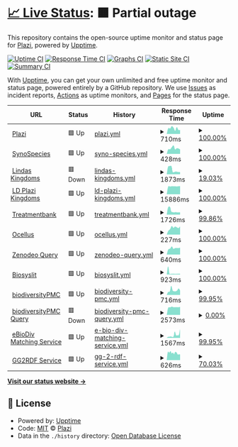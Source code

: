 # [📈 Live Status](https://plazi.github.io/monitoring): <!--live status--> **🟧 Partial outage**

This repository contains the open-source uptime monitor and status page for [Plazi](plazi.org), powered by [Upptime](https://github.com/upptime/upptime).

[![Uptime CI](https://github.com/plazi/monitoring/workflows/Uptime%20CI/badge.svg)](https://github.com/plazi/monitoring/actions?query=workflow%3A%22Uptime+CI%22)
[![Response Time CI](https://github.com/plazi/monitoring/workflows/Response%20Time%20CI/badge.svg)](https://github.com/plazi/monitoring/actions?query=workflow%3A%22Response+Time+CI%22)
[![Graphs CI](https://github.com/plazi/monitoring/workflows/Graphs%20CI/badge.svg)](https://github.com/plazi/monitoring/actions?query=workflow%3A%22Graphs+CI%22)
[![Static Site CI](https://github.com/plazi/monitoring/workflows/Static%20Site%20CI/badge.svg)](https://github.com/plazi/monitoring/actions?query=workflow%3A%22Static+Site+CI%22)
[![Summary CI](https://github.com/plazi/monitoring/workflows/Summary%20CI/badge.svg)](https://github.com/plazi/monitoring/actions?query=workflow%3A%22Summary+CI%22)

With [Upptime](https://upptime.js.org), you can get your own unlimited and free uptime monitor and status page, powered entirely by a GitHub repository. We use [Issues](https://github.com/plazi/monitoring/issues) as incident reports, [Actions](https://github.com/plazi/monitoring/actions) as uptime monitors, and [Pages](https://plazi.github.io/monitoring) for the status page.

<!--start: status pages-->
<!-- This summary is generated by Upptime (https://github.com/upptime/upptime) -->
<!-- Do not edit this manually, your changes will be overwritten -->
<!-- prettier-ignore -->
| URL | Status | History | Response Time | Uptime |
| --- | ------ | ------- | ------------- | ------ |
| <img alt="" src="https://icons.duckduckgo.com/ip3/www.plazi.org.ico" height="13"> [Plazi](https://www.plazi.org) | 🟩 Up | [plazi.yml](https://github.com/plazi/monitoring/commits/HEAD/history/plazi.yml) | <details><summary><img alt="Response time graph" src="./graphs/plazi/response-time-week.png" height="20"> 710ms</summary><br><a href="https://plazi.github.io/monitoring/history/plazi"><img alt="Response time 761" src="https://img.shields.io/endpoint?url=https%3A%2F%2Fraw.githubusercontent.com%2Fplazi%2Fmonitoring%2FHEAD%2Fapi%2Fplazi%2Fresponse-time.json"></a><br><a href="https://plazi.github.io/monitoring/history/plazi"><img alt="24-hour response time 513" src="https://img.shields.io/endpoint?url=https%3A%2F%2Fraw.githubusercontent.com%2Fplazi%2Fmonitoring%2FHEAD%2Fapi%2Fplazi%2Fresponse-time-day.json"></a><br><a href="https://plazi.github.io/monitoring/history/plazi"><img alt="7-day response time 710" src="https://img.shields.io/endpoint?url=https%3A%2F%2Fraw.githubusercontent.com%2Fplazi%2Fmonitoring%2FHEAD%2Fapi%2Fplazi%2Fresponse-time-week.json"></a><br><a href="https://plazi.github.io/monitoring/history/plazi"><img alt="30-day response time 734" src="https://img.shields.io/endpoint?url=https%3A%2F%2Fraw.githubusercontent.com%2Fplazi%2Fmonitoring%2FHEAD%2Fapi%2Fplazi%2Fresponse-time-month.json"></a><br><a href="https://plazi.github.io/monitoring/history/plazi"><img alt="1-year response time 761" src="https://img.shields.io/endpoint?url=https%3A%2F%2Fraw.githubusercontent.com%2Fplazi%2Fmonitoring%2FHEAD%2Fapi%2Fplazi%2Fresponse-time-year.json"></a></details> | <details><summary><a href="https://plazi.github.io/monitoring/history/plazi">100.00%</a></summary><a href="https://plazi.github.io/monitoring/history/plazi"><img alt="All-time uptime 100.00%" src="https://img.shields.io/endpoint?url=https%3A%2F%2Fraw.githubusercontent.com%2Fplazi%2Fmonitoring%2FHEAD%2Fapi%2Fplazi%2Fuptime.json"></a><br><a href="https://plazi.github.io/monitoring/history/plazi"><img alt="24-hour uptime 100.00%" src="https://img.shields.io/endpoint?url=https%3A%2F%2Fraw.githubusercontent.com%2Fplazi%2Fmonitoring%2FHEAD%2Fapi%2Fplazi%2Fuptime-day.json"></a><br><a href="https://plazi.github.io/monitoring/history/plazi"><img alt="7-day uptime 100.00%" src="https://img.shields.io/endpoint?url=https%3A%2F%2Fraw.githubusercontent.com%2Fplazi%2Fmonitoring%2FHEAD%2Fapi%2Fplazi%2Fuptime-week.json"></a><br><a href="https://plazi.github.io/monitoring/history/plazi"><img alt="30-day uptime 100.00%" src="https://img.shields.io/endpoint?url=https%3A%2F%2Fraw.githubusercontent.com%2Fplazi%2Fmonitoring%2FHEAD%2Fapi%2Fplazi%2Fuptime-month.json"></a><br><a href="https://plazi.github.io/monitoring/history/plazi"><img alt="1-year uptime 100.00%" src="https://img.shields.io/endpoint?url=https%3A%2F%2Fraw.githubusercontent.com%2Fplazi%2Fmonitoring%2FHEAD%2Fapi%2Fplazi%2Fuptime-year.json"></a></details>
| <img alt="" src="https://icons.duckduckgo.com/ip3/synospecies.plazi.org.ico" height="13"> [SynoSpecies](https://synospecies.plazi.org) | 🟩 Up | [syno-species.yml](https://github.com/plazi/monitoring/commits/HEAD/history/syno-species.yml) | <details><summary><img alt="Response time graph" src="./graphs/syno-species/response-time-week.png" height="20"> 428ms</summary><br><a href="https://plazi.github.io/monitoring/history/syno-species"><img alt="Response time 380" src="https://img.shields.io/endpoint?url=https%3A%2F%2Fraw.githubusercontent.com%2Fplazi%2Fmonitoring%2FHEAD%2Fapi%2Fsyno-species%2Fresponse-time.json"></a><br><a href="https://plazi.github.io/monitoring/history/syno-species"><img alt="24-hour response time 345" src="https://img.shields.io/endpoint?url=https%3A%2F%2Fraw.githubusercontent.com%2Fplazi%2Fmonitoring%2FHEAD%2Fapi%2Fsyno-species%2Fresponse-time-day.json"></a><br><a href="https://plazi.github.io/monitoring/history/syno-species"><img alt="7-day response time 428" src="https://img.shields.io/endpoint?url=https%3A%2F%2Fraw.githubusercontent.com%2Fplazi%2Fmonitoring%2FHEAD%2Fapi%2Fsyno-species%2Fresponse-time-week.json"></a><br><a href="https://plazi.github.io/monitoring/history/syno-species"><img alt="30-day response time 375" src="https://img.shields.io/endpoint?url=https%3A%2F%2Fraw.githubusercontent.com%2Fplazi%2Fmonitoring%2FHEAD%2Fapi%2Fsyno-species%2Fresponse-time-month.json"></a><br><a href="https://plazi.github.io/monitoring/history/syno-species"><img alt="1-year response time 380" src="https://img.shields.io/endpoint?url=https%3A%2F%2Fraw.githubusercontent.com%2Fplazi%2Fmonitoring%2FHEAD%2Fapi%2Fsyno-species%2Fresponse-time-year.json"></a></details> | <details><summary><a href="https://plazi.github.io/monitoring/history/syno-species">100.00%</a></summary><a href="https://plazi.github.io/monitoring/history/syno-species"><img alt="All-time uptime 100.00%" src="https://img.shields.io/endpoint?url=https%3A%2F%2Fraw.githubusercontent.com%2Fplazi%2Fmonitoring%2FHEAD%2Fapi%2Fsyno-species%2Fuptime.json"></a><br><a href="https://plazi.github.io/monitoring/history/syno-species"><img alt="24-hour uptime 100.00%" src="https://img.shields.io/endpoint?url=https%3A%2F%2Fraw.githubusercontent.com%2Fplazi%2Fmonitoring%2FHEAD%2Fapi%2Fsyno-species%2Fuptime-day.json"></a><br><a href="https://plazi.github.io/monitoring/history/syno-species"><img alt="7-day uptime 100.00%" src="https://img.shields.io/endpoint?url=https%3A%2F%2Fraw.githubusercontent.com%2Fplazi%2Fmonitoring%2FHEAD%2Fapi%2Fsyno-species%2Fuptime-week.json"></a><br><a href="https://plazi.github.io/monitoring/history/syno-species"><img alt="30-day uptime 100.00%" src="https://img.shields.io/endpoint?url=https%3A%2F%2Fraw.githubusercontent.com%2Fplazi%2Fmonitoring%2FHEAD%2Fapi%2Fsyno-species%2Fuptime-month.json"></a><br><a href="https://plazi.github.io/monitoring/history/syno-species"><img alt="1-year uptime 100.00%" src="https://img.shields.io/endpoint?url=https%3A%2F%2Fraw.githubusercontent.com%2Fplazi%2Fmonitoring%2FHEAD%2Fapi%2Fsyno-species%2Fuptime-year.json"></a></details>
| <img alt="" src="https://icons.duckduckgo.com/ip3/lindas.admin.ch.ico" height="13"> [Lindas Kingdoms](https://lindas.admin.ch/query?query=PREFIX%20rdf%3A%20%3Chttp%3A%2F%2Fwww.w3.org%2F1999%2F02%2F22-rdf-syntax-ns%23%3E%0ASELECT%20DISTINCT%20%3Fk%20(SAMPLE(%3Fs1)%20as%20%3Fs)%0AWHERE%20%7B%0A%20%20%3Fs1%20a%20%3Chttp%3A%2F%2Ffilteredpush.org%2Fontologies%2Foa%2FdwcFP%23TaxonName%3E%3B%0A%20%20%3Chttp%3A%2F%2Frs.tdwg.org%2Fdwc%2Fterms%2Fkingdom%3E%20%3Fk.%0A%7D%0AGROUP%20BY%20%3Fk) | 🟥 Down | [lindas-kingdoms.yml](https://github.com/plazi/monitoring/commits/HEAD/history/lindas-kingdoms.yml) | <details><summary><img alt="Response time graph" src="./graphs/lindas-kingdoms/response-time-week.png" height="20"> 1873ms</summary><br><a href="https://plazi.github.io/monitoring/history/lindas-kingdoms"><img alt="Response time 5742" src="https://img.shields.io/endpoint?url=https%3A%2F%2Fraw.githubusercontent.com%2Fplazi%2Fmonitoring%2FHEAD%2Fapi%2Flindas-kingdoms%2Fresponse-time.json"></a><br><a href="https://plazi.github.io/monitoring/history/lindas-kingdoms"><img alt="24-hour response time 927" src="https://img.shields.io/endpoint?url=https%3A%2F%2Fraw.githubusercontent.com%2Fplazi%2Fmonitoring%2FHEAD%2Fapi%2Flindas-kingdoms%2Fresponse-time-day.json"></a><br><a href="https://plazi.github.io/monitoring/history/lindas-kingdoms"><img alt="7-day response time 1873" src="https://img.shields.io/endpoint?url=https%3A%2F%2Fraw.githubusercontent.com%2Fplazi%2Fmonitoring%2FHEAD%2Fapi%2Flindas-kingdoms%2Fresponse-time-week.json"></a><br><a href="https://plazi.github.io/monitoring/history/lindas-kingdoms"><img alt="30-day response time 8911" src="https://img.shields.io/endpoint?url=https%3A%2F%2Fraw.githubusercontent.com%2Fplazi%2Fmonitoring%2FHEAD%2Fapi%2Flindas-kingdoms%2Fresponse-time-month.json"></a><br><a href="https://plazi.github.io/monitoring/history/lindas-kingdoms"><img alt="1-year response time 5742" src="https://img.shields.io/endpoint?url=https%3A%2F%2Fraw.githubusercontent.com%2Fplazi%2Fmonitoring%2FHEAD%2Fapi%2Flindas-kingdoms%2Fresponse-time-year.json"></a></details> | <details><summary><a href="https://plazi.github.io/monitoring/history/lindas-kingdoms">19.03%</a></summary><a href="https://plazi.github.io/monitoring/history/lindas-kingdoms"><img alt="All-time uptime 98.04%" src="https://img.shields.io/endpoint?url=https%3A%2F%2Fraw.githubusercontent.com%2Fplazi%2Fmonitoring%2FHEAD%2Fapi%2Flindas-kingdoms%2Fuptime.json"></a><br><a href="https://plazi.github.io/monitoring/history/lindas-kingdoms"><img alt="24-hour uptime 0.00%" src="https://img.shields.io/endpoint?url=https%3A%2F%2Fraw.githubusercontent.com%2Fplazi%2Fmonitoring%2FHEAD%2Fapi%2Flindas-kingdoms%2Fuptime-day.json"></a><br><a href="https://plazi.github.io/monitoring/history/lindas-kingdoms"><img alt="7-day uptime 19.03%" src="https://img.shields.io/endpoint?url=https%3A%2F%2Fraw.githubusercontent.com%2Fplazi%2Fmonitoring%2FHEAD%2Fapi%2Flindas-kingdoms%2Fuptime-week.json"></a><br><a href="https://plazi.github.io/monitoring/history/lindas-kingdoms"><img alt="30-day uptime 78.74%" src="https://img.shields.io/endpoint?url=https%3A%2F%2Fraw.githubusercontent.com%2Fplazi%2Fmonitoring%2FHEAD%2Fapi%2Flindas-kingdoms%2Fuptime-month.json"></a><br><a href="https://plazi.github.io/monitoring/history/lindas-kingdoms"><img alt="1-year uptime 98.04%" src="https://img.shields.io/endpoint?url=https%3A%2F%2Fraw.githubusercontent.com%2Fplazi%2Fmonitoring%2FHEAD%2Fapi%2Flindas-kingdoms%2Fuptime-year.json"></a></details>
| <img alt="" src="https://icons.duckduckgo.com/ip3/treatment.ld.plazi.org.ico" height="13"> [LD Plazi Kingdoms](https://treatment.ld.plazi.org/sparql?query=PREFIX%20rdf%3A%20%3Chttp%3A%2F%2Fwww.w3.org%2F1999%2F02%2F22-rdf-syntax-ns%23%3E%0ASELECT%20DISTINCT%20%3Fk%20(SAMPLE(%3Fs1)%20as%20%3Fs)%0AWHERE%20%7B%0A%20%20%3Fs1%20a%20%3Chttp%3A%2F%2Ffilteredpush.org%2Fontologies%2Foa%2FdwcFP%23TaxonName%3E%3B%0A%20%20%3Chttp%3A%2F%2Frs.tdwg.org%2Fdwc%2Fterms%2Fkingdom%3E%20%3Fk.%0A%7D%0AGROUP%20BY%20%3Fk) | 🟩 Up | [ld-plazi-kingdoms.yml](https://github.com/plazi/monitoring/commits/HEAD/history/ld-plazi-kingdoms.yml) | <details><summary><img alt="Response time graph" src="./graphs/ld-plazi-kingdoms/response-time-week.png" height="20"> 15886ms</summary><br><a href="https://plazi.github.io/monitoring/history/ld-plazi-kingdoms"><img alt="Response time 9308" src="https://img.shields.io/endpoint?url=https%3A%2F%2Fraw.githubusercontent.com%2Fplazi%2Fmonitoring%2FHEAD%2Fapi%2Fld-plazi-kingdoms%2Fresponse-time.json"></a><br><a href="https://plazi.github.io/monitoring/history/ld-plazi-kingdoms"><img alt="24-hour response time 16224" src="https://img.shields.io/endpoint?url=https%3A%2F%2Fraw.githubusercontent.com%2Fplazi%2Fmonitoring%2FHEAD%2Fapi%2Fld-plazi-kingdoms%2Fresponse-time-day.json"></a><br><a href="https://plazi.github.io/monitoring/history/ld-plazi-kingdoms"><img alt="7-day response time 15886" src="https://img.shields.io/endpoint?url=https%3A%2F%2Fraw.githubusercontent.com%2Fplazi%2Fmonitoring%2FHEAD%2Fapi%2Fld-plazi-kingdoms%2Fresponse-time-week.json"></a><br><a href="https://plazi.github.io/monitoring/history/ld-plazi-kingdoms"><img alt="30-day response time 15878" src="https://img.shields.io/endpoint?url=https%3A%2F%2Fraw.githubusercontent.com%2Fplazi%2Fmonitoring%2FHEAD%2Fapi%2Fld-plazi-kingdoms%2Fresponse-time-month.json"></a><br><a href="https://plazi.github.io/monitoring/history/ld-plazi-kingdoms"><img alt="1-year response time 9308" src="https://img.shields.io/endpoint?url=https%3A%2F%2Fraw.githubusercontent.com%2Fplazi%2Fmonitoring%2FHEAD%2Fapi%2Fld-plazi-kingdoms%2Fresponse-time-year.json"></a></details> | <details><summary><a href="https://plazi.github.io/monitoring/history/ld-plazi-kingdoms">100.00%</a></summary><a href="https://plazi.github.io/monitoring/history/ld-plazi-kingdoms"><img alt="All-time uptime 99.70%" src="https://img.shields.io/endpoint?url=https%3A%2F%2Fraw.githubusercontent.com%2Fplazi%2Fmonitoring%2FHEAD%2Fapi%2Fld-plazi-kingdoms%2Fuptime.json"></a><br><a href="https://plazi.github.io/monitoring/history/ld-plazi-kingdoms"><img alt="24-hour uptime 100.00%" src="https://img.shields.io/endpoint?url=https%3A%2F%2Fraw.githubusercontent.com%2Fplazi%2Fmonitoring%2FHEAD%2Fapi%2Fld-plazi-kingdoms%2Fuptime-day.json"></a><br><a href="https://plazi.github.io/monitoring/history/ld-plazi-kingdoms"><img alt="7-day uptime 100.00%" src="https://img.shields.io/endpoint?url=https%3A%2F%2Fraw.githubusercontent.com%2Fplazi%2Fmonitoring%2FHEAD%2Fapi%2Fld-plazi-kingdoms%2Fuptime-week.json"></a><br><a href="https://plazi.github.io/monitoring/history/ld-plazi-kingdoms"><img alt="30-day uptime 99.85%" src="https://img.shields.io/endpoint?url=https%3A%2F%2Fraw.githubusercontent.com%2Fplazi%2Fmonitoring%2FHEAD%2Fapi%2Fld-plazi-kingdoms%2Fuptime-month.json"></a><br><a href="https://plazi.github.io/monitoring/history/ld-plazi-kingdoms"><img alt="1-year uptime 99.70%" src="https://img.shields.io/endpoint?url=https%3A%2F%2Fraw.githubusercontent.com%2Fplazi%2Fmonitoring%2FHEAD%2Fapi%2Fld-plazi-kingdoms%2Fuptime-year.json"></a></details>
| <img alt="" src="https://icons.duckduckgo.com/ip3/tb.plazi.org.ico" height="13"> [Treatmentbank](https://tb.plazi.org/GgServer/search?fullText.ftQuery=lepus&fullText.matchMode=prefix&taxonomicName.taxonomicName=&taxonomicName.isNomenclature=true&taxonomicName.exactMatch=true&taxonomicName.order=&taxonomicName.family=&taxonomicName.genus=&taxonomicName.species=&BibMetaData.docAuthor=&BibMetaData.docDate=&BibMetaData.docTitle=&BibMetaData.docOrigin=&BibMetaData.part=&BibMetaData.pageNumber=&BibMetaData.extId=&materialsCitation.location=&materialsCitation.country=&materialsCitation.stateProvince=&materialsCitation.typeStatus=All+Types&materialsCitation.collectionCode=&materialsCitation.specimenCode=&materialsCitation.LSID=&materialsCitation.longitude=&materialsCitation.latitude=&materialsCitation.degreeCircle=1&materialsCitation.elevation=&materialsCitation.elevationCircle=100&indexName=0&subIndexName=0&minSubResultSize=0) | 🟩 Up | [treatmentbank.yml](https://github.com/plazi/monitoring/commits/HEAD/history/treatmentbank.yml) | <details><summary><img alt="Response time graph" src="./graphs/treatmentbank/response-time-week.png" height="20"> 1726ms</summary><br><a href="https://plazi.github.io/monitoring/history/treatmentbank"><img alt="Response time 3613" src="https://img.shields.io/endpoint?url=https%3A%2F%2Fraw.githubusercontent.com%2Fplazi%2Fmonitoring%2FHEAD%2Fapi%2Ftreatmentbank%2Fresponse-time.json"></a><br><a href="https://plazi.github.io/monitoring/history/treatmentbank"><img alt="24-hour response time 1166" src="https://img.shields.io/endpoint?url=https%3A%2F%2Fraw.githubusercontent.com%2Fplazi%2Fmonitoring%2FHEAD%2Fapi%2Ftreatmentbank%2Fresponse-time-day.json"></a><br><a href="https://plazi.github.io/monitoring/history/treatmentbank"><img alt="7-day response time 1726" src="https://img.shields.io/endpoint?url=https%3A%2F%2Fraw.githubusercontent.com%2Fplazi%2Fmonitoring%2FHEAD%2Fapi%2Ftreatmentbank%2Fresponse-time-week.json"></a><br><a href="https://plazi.github.io/monitoring/history/treatmentbank"><img alt="30-day response time 1601" src="https://img.shields.io/endpoint?url=https%3A%2F%2Fraw.githubusercontent.com%2Fplazi%2Fmonitoring%2FHEAD%2Fapi%2Ftreatmentbank%2Fresponse-time-month.json"></a><br><a href="https://plazi.github.io/monitoring/history/treatmentbank"><img alt="1-year response time 3613" src="https://img.shields.io/endpoint?url=https%3A%2F%2Fraw.githubusercontent.com%2Fplazi%2Fmonitoring%2FHEAD%2Fapi%2Ftreatmentbank%2Fresponse-time-year.json"></a></details> | <details><summary><a href="https://plazi.github.io/monitoring/history/treatmentbank">99.86%</a></summary><a href="https://plazi.github.io/monitoring/history/treatmentbank"><img alt="All-time uptime 99.75%" src="https://img.shields.io/endpoint?url=https%3A%2F%2Fraw.githubusercontent.com%2Fplazi%2Fmonitoring%2FHEAD%2Fapi%2Ftreatmentbank%2Fuptime.json"></a><br><a href="https://plazi.github.io/monitoring/history/treatmentbank"><img alt="24-hour uptime 99.57%" src="https://img.shields.io/endpoint?url=https%3A%2F%2Fraw.githubusercontent.com%2Fplazi%2Fmonitoring%2FHEAD%2Fapi%2Ftreatmentbank%2Fuptime-day.json"></a><br><a href="https://plazi.github.io/monitoring/history/treatmentbank"><img alt="7-day uptime 99.86%" src="https://img.shields.io/endpoint?url=https%3A%2F%2Fraw.githubusercontent.com%2Fplazi%2Fmonitoring%2FHEAD%2Fapi%2Ftreatmentbank%2Fuptime-week.json"></a><br><a href="https://plazi.github.io/monitoring/history/treatmentbank"><img alt="30-day uptime 99.89%" src="https://img.shields.io/endpoint?url=https%3A%2F%2Fraw.githubusercontent.com%2Fplazi%2Fmonitoring%2FHEAD%2Fapi%2Ftreatmentbank%2Fuptime-month.json"></a><br><a href="https://plazi.github.io/monitoring/history/treatmentbank"><img alt="1-year uptime 99.75%" src="https://img.shields.io/endpoint?url=https%3A%2F%2Fraw.githubusercontent.com%2Fplazi%2Fmonitoring%2FHEAD%2Fapi%2Ftreatmentbank%2Fuptime-year.json"></a></details>
| <img alt="" src="https://icons.duckduckgo.com/ip3/ocellus.info.ico" height="13"> [Ocellus](https://ocellus.info/) | 🟩 Up | [ocellus.yml](https://github.com/plazi/monitoring/commits/HEAD/history/ocellus.yml) | <details><summary><img alt="Response time graph" src="./graphs/ocellus/response-time-week.png" height="20"> 227ms</summary><br><a href="https://plazi.github.io/monitoring/history/ocellus"><img alt="Response time 193" src="https://img.shields.io/endpoint?url=https%3A%2F%2Fraw.githubusercontent.com%2Fplazi%2Fmonitoring%2FHEAD%2Fapi%2Focellus%2Fresponse-time.json"></a><br><a href="https://plazi.github.io/monitoring/history/ocellus"><img alt="24-hour response time 271" src="https://img.shields.io/endpoint?url=https%3A%2F%2Fraw.githubusercontent.com%2Fplazi%2Fmonitoring%2FHEAD%2Fapi%2Focellus%2Fresponse-time-day.json"></a><br><a href="https://plazi.github.io/monitoring/history/ocellus"><img alt="7-day response time 227" src="https://img.shields.io/endpoint?url=https%3A%2F%2Fraw.githubusercontent.com%2Fplazi%2Fmonitoring%2FHEAD%2Fapi%2Focellus%2Fresponse-time-week.json"></a><br><a href="https://plazi.github.io/monitoring/history/ocellus"><img alt="30-day response time 215" src="https://img.shields.io/endpoint?url=https%3A%2F%2Fraw.githubusercontent.com%2Fplazi%2Fmonitoring%2FHEAD%2Fapi%2Focellus%2Fresponse-time-month.json"></a><br><a href="https://plazi.github.io/monitoring/history/ocellus"><img alt="1-year response time 193" src="https://img.shields.io/endpoint?url=https%3A%2F%2Fraw.githubusercontent.com%2Fplazi%2Fmonitoring%2FHEAD%2Fapi%2Focellus%2Fresponse-time-year.json"></a></details> | <details><summary><a href="https://plazi.github.io/monitoring/history/ocellus">100.00%</a></summary><a href="https://plazi.github.io/monitoring/history/ocellus"><img alt="All-time uptime 99.99%" src="https://img.shields.io/endpoint?url=https%3A%2F%2Fraw.githubusercontent.com%2Fplazi%2Fmonitoring%2FHEAD%2Fapi%2Focellus%2Fuptime.json"></a><br><a href="https://plazi.github.io/monitoring/history/ocellus"><img alt="24-hour uptime 100.00%" src="https://img.shields.io/endpoint?url=https%3A%2F%2Fraw.githubusercontent.com%2Fplazi%2Fmonitoring%2FHEAD%2Fapi%2Focellus%2Fuptime-day.json"></a><br><a href="https://plazi.github.io/monitoring/history/ocellus"><img alt="7-day uptime 100.00%" src="https://img.shields.io/endpoint?url=https%3A%2F%2Fraw.githubusercontent.com%2Fplazi%2Fmonitoring%2FHEAD%2Fapi%2Focellus%2Fuptime-week.json"></a><br><a href="https://plazi.github.io/monitoring/history/ocellus"><img alt="30-day uptime 100.00%" src="https://img.shields.io/endpoint?url=https%3A%2F%2Fraw.githubusercontent.com%2Fplazi%2Fmonitoring%2FHEAD%2Fapi%2Focellus%2Fuptime-month.json"></a><br><a href="https://plazi.github.io/monitoring/history/ocellus"><img alt="1-year uptime 99.99%" src="https://img.shields.io/endpoint?url=https%3A%2F%2Fraw.githubusercontent.com%2Fplazi%2Fmonitoring%2FHEAD%2Fapi%2Focellus%2Fuptime-year.json"></a></details>
| <img alt="" src="https://icons.duckduckgo.com/ip3/test.zenodeo.org.ico" height="13"> [Zenodeo Query](https://test.zenodeo.org/v3/images?page=1&size=30&q=Formica&cols=treatmentId&cols=treatmentTitle&cols=zenodoDep&cols=treatmentDOI&cols=articleTitle&cols=articleAuthor&cols=httpUri&cols=caption&termFreq=true) | 🟩 Up | [zenodeo-query.yml](https://github.com/plazi/monitoring/commits/HEAD/history/zenodeo-query.yml) | <details><summary><img alt="Response time graph" src="./graphs/zenodeo-query/response-time-week.png" height="20"> 640ms</summary><br><a href="https://plazi.github.io/monitoring/history/zenodeo-query"><img alt="Response time 716" src="https://img.shields.io/endpoint?url=https%3A%2F%2Fraw.githubusercontent.com%2Fplazi%2Fmonitoring%2FHEAD%2Fapi%2Fzenodeo-query%2Fresponse-time.json"></a><br><a href="https://plazi.github.io/monitoring/history/zenodeo-query"><img alt="24-hour response time 690" src="https://img.shields.io/endpoint?url=https%3A%2F%2Fraw.githubusercontent.com%2Fplazi%2Fmonitoring%2FHEAD%2Fapi%2Fzenodeo-query%2Fresponse-time-day.json"></a><br><a href="https://plazi.github.io/monitoring/history/zenodeo-query"><img alt="7-day response time 640" src="https://img.shields.io/endpoint?url=https%3A%2F%2Fraw.githubusercontent.com%2Fplazi%2Fmonitoring%2FHEAD%2Fapi%2Fzenodeo-query%2Fresponse-time-week.json"></a><br><a href="https://plazi.github.io/monitoring/history/zenodeo-query"><img alt="30-day response time 620" src="https://img.shields.io/endpoint?url=https%3A%2F%2Fraw.githubusercontent.com%2Fplazi%2Fmonitoring%2FHEAD%2Fapi%2Fzenodeo-query%2Fresponse-time-month.json"></a><br><a href="https://plazi.github.io/monitoring/history/zenodeo-query"><img alt="1-year response time 716" src="https://img.shields.io/endpoint?url=https%3A%2F%2Fraw.githubusercontent.com%2Fplazi%2Fmonitoring%2FHEAD%2Fapi%2Fzenodeo-query%2Fresponse-time-year.json"></a></details> | <details><summary><a href="https://plazi.github.io/monitoring/history/zenodeo-query">100.00%</a></summary><a href="https://plazi.github.io/monitoring/history/zenodeo-query"><img alt="All-time uptime 97.39%" src="https://img.shields.io/endpoint?url=https%3A%2F%2Fraw.githubusercontent.com%2Fplazi%2Fmonitoring%2FHEAD%2Fapi%2Fzenodeo-query%2Fuptime.json"></a><br><a href="https://plazi.github.io/monitoring/history/zenodeo-query"><img alt="24-hour uptime 100.00%" src="https://img.shields.io/endpoint?url=https%3A%2F%2Fraw.githubusercontent.com%2Fplazi%2Fmonitoring%2FHEAD%2Fapi%2Fzenodeo-query%2Fuptime-day.json"></a><br><a href="https://plazi.github.io/monitoring/history/zenodeo-query"><img alt="7-day uptime 100.00%" src="https://img.shields.io/endpoint?url=https%3A%2F%2Fraw.githubusercontent.com%2Fplazi%2Fmonitoring%2FHEAD%2Fapi%2Fzenodeo-query%2Fuptime-week.json"></a><br><a href="https://plazi.github.io/monitoring/history/zenodeo-query"><img alt="30-day uptime 100.00%" src="https://img.shields.io/endpoint?url=https%3A%2F%2Fraw.githubusercontent.com%2Fplazi%2Fmonitoring%2FHEAD%2Fapi%2Fzenodeo-query%2Fuptime-month.json"></a><br><a href="https://plazi.github.io/monitoring/history/zenodeo-query"><img alt="1-year uptime 97.39%" src="https://img.shields.io/endpoint?url=https%3A%2F%2Fraw.githubusercontent.com%2Fplazi%2Fmonitoring%2FHEAD%2Fapi%2Fzenodeo-query%2Fuptime-year.json"></a></details>
| <img alt="" src="https://icons.duckduckgo.com/ip3/zenodo.org.ico" height="13"> [Biosyslit](https://zenodo.org/communities/biosyslit/) | 🟩 Up | [biosyslit.yml](https://github.com/plazi/monitoring/commits/HEAD/history/biosyslit.yml) | <details><summary><img alt="Response time graph" src="./graphs/biosyslit/response-time-week.png" height="20"> 923ms</summary><br><a href="https://plazi.github.io/monitoring/history/biosyslit"><img alt="Response time 1536" src="https://img.shields.io/endpoint?url=https%3A%2F%2Fraw.githubusercontent.com%2Fplazi%2Fmonitoring%2FHEAD%2Fapi%2Fbiosyslit%2Fresponse-time.json"></a><br><a href="https://plazi.github.io/monitoring/history/biosyslit"><img alt="24-hour response time 997" src="https://img.shields.io/endpoint?url=https%3A%2F%2Fraw.githubusercontent.com%2Fplazi%2Fmonitoring%2FHEAD%2Fapi%2Fbiosyslit%2Fresponse-time-day.json"></a><br><a href="https://plazi.github.io/monitoring/history/biosyslit"><img alt="7-day response time 923" src="https://img.shields.io/endpoint?url=https%3A%2F%2Fraw.githubusercontent.com%2Fplazi%2Fmonitoring%2FHEAD%2Fapi%2Fbiosyslit%2Fresponse-time-week.json"></a><br><a href="https://plazi.github.io/monitoring/history/biosyslit"><img alt="30-day response time 2120" src="https://img.shields.io/endpoint?url=https%3A%2F%2Fraw.githubusercontent.com%2Fplazi%2Fmonitoring%2FHEAD%2Fapi%2Fbiosyslit%2Fresponse-time-month.json"></a><br><a href="https://plazi.github.io/monitoring/history/biosyslit"><img alt="1-year response time 1536" src="https://img.shields.io/endpoint?url=https%3A%2F%2Fraw.githubusercontent.com%2Fplazi%2Fmonitoring%2FHEAD%2Fapi%2Fbiosyslit%2Fresponse-time-year.json"></a></details> | <details><summary><a href="https://plazi.github.io/monitoring/history/biosyslit">100.00%</a></summary><a href="https://plazi.github.io/monitoring/history/biosyslit"><img alt="All-time uptime 99.70%" src="https://img.shields.io/endpoint?url=https%3A%2F%2Fraw.githubusercontent.com%2Fplazi%2Fmonitoring%2FHEAD%2Fapi%2Fbiosyslit%2Fuptime.json"></a><br><a href="https://plazi.github.io/monitoring/history/biosyslit"><img alt="24-hour uptime 100.00%" src="https://img.shields.io/endpoint?url=https%3A%2F%2Fraw.githubusercontent.com%2Fplazi%2Fmonitoring%2FHEAD%2Fapi%2Fbiosyslit%2Fuptime-day.json"></a><br><a href="https://plazi.github.io/monitoring/history/biosyslit"><img alt="7-day uptime 100.00%" src="https://img.shields.io/endpoint?url=https%3A%2F%2Fraw.githubusercontent.com%2Fplazi%2Fmonitoring%2FHEAD%2Fapi%2Fbiosyslit%2Fuptime-week.json"></a><br><a href="https://plazi.github.io/monitoring/history/biosyslit"><img alt="30-day uptime 98.56%" src="https://img.shields.io/endpoint?url=https%3A%2F%2Fraw.githubusercontent.com%2Fplazi%2Fmonitoring%2FHEAD%2Fapi%2Fbiosyslit%2Fuptime-month.json"></a><br><a href="https://plazi.github.io/monitoring/history/biosyslit"><img alt="1-year uptime 99.70%" src="https://img.shields.io/endpoint?url=https%3A%2F%2Fraw.githubusercontent.com%2Fplazi%2Fmonitoring%2FHEAD%2Fapi%2Fbiosyslit%2Fuptime-year.json"></a></details>
| <img alt="" src="https://icons.duckduckgo.com/ip3/sibils.text-analytics.ch.ico" height="13"> [biodiversityPMC](https://sibils.text-analytics.ch/search/) | 🟩 Up | [biodiversity-pmc.yml](https://github.com/plazi/monitoring/commits/HEAD/history/biodiversity-pmc.yml) | <details><summary><img alt="Response time graph" src="./graphs/biodiversity-pmc/response-time-week.png" height="20"> 716ms</summary><br><a href="https://plazi.github.io/monitoring/history/biodiversity-pmc"><img alt="Response time 843" src="https://img.shields.io/endpoint?url=https%3A%2F%2Fraw.githubusercontent.com%2Fplazi%2Fmonitoring%2FHEAD%2Fapi%2Fbiodiversity-pmc%2Fresponse-time.json"></a><br><a href="https://plazi.github.io/monitoring/history/biodiversity-pmc"><img alt="24-hour response time 676" src="https://img.shields.io/endpoint?url=https%3A%2F%2Fraw.githubusercontent.com%2Fplazi%2Fmonitoring%2FHEAD%2Fapi%2Fbiodiversity-pmc%2Fresponse-time-day.json"></a><br><a href="https://plazi.github.io/monitoring/history/biodiversity-pmc"><img alt="7-day response time 716" src="https://img.shields.io/endpoint?url=https%3A%2F%2Fraw.githubusercontent.com%2Fplazi%2Fmonitoring%2FHEAD%2Fapi%2Fbiodiversity-pmc%2Fresponse-time-week.json"></a><br><a href="https://plazi.github.io/monitoring/history/biodiversity-pmc"><img alt="30-day response time 739" src="https://img.shields.io/endpoint?url=https%3A%2F%2Fraw.githubusercontent.com%2Fplazi%2Fmonitoring%2FHEAD%2Fapi%2Fbiodiversity-pmc%2Fresponse-time-month.json"></a><br><a href="https://plazi.github.io/monitoring/history/biodiversity-pmc"><img alt="1-year response time 843" src="https://img.shields.io/endpoint?url=https%3A%2F%2Fraw.githubusercontent.com%2Fplazi%2Fmonitoring%2FHEAD%2Fapi%2Fbiodiversity-pmc%2Fresponse-time-year.json"></a></details> | <details><summary><a href="https://plazi.github.io/monitoring/history/biodiversity-pmc">99.95%</a></summary><a href="https://plazi.github.io/monitoring/history/biodiversity-pmc"><img alt="All-time uptime 99.81%" src="https://img.shields.io/endpoint?url=https%3A%2F%2Fraw.githubusercontent.com%2Fplazi%2Fmonitoring%2FHEAD%2Fapi%2Fbiodiversity-pmc%2Fuptime.json"></a><br><a href="https://plazi.github.io/monitoring/history/biodiversity-pmc"><img alt="24-hour uptime 100.00%" src="https://img.shields.io/endpoint?url=https%3A%2F%2Fraw.githubusercontent.com%2Fplazi%2Fmonitoring%2FHEAD%2Fapi%2Fbiodiversity-pmc%2Fuptime-day.json"></a><br><a href="https://plazi.github.io/monitoring/history/biodiversity-pmc"><img alt="7-day uptime 99.95%" src="https://img.shields.io/endpoint?url=https%3A%2F%2Fraw.githubusercontent.com%2Fplazi%2Fmonitoring%2FHEAD%2Fapi%2Fbiodiversity-pmc%2Fuptime-week.json"></a><br><a href="https://plazi.github.io/monitoring/history/biodiversity-pmc"><img alt="30-day uptime 99.92%" src="https://img.shields.io/endpoint?url=https%3A%2F%2Fraw.githubusercontent.com%2Fplazi%2Fmonitoring%2FHEAD%2Fapi%2Fbiodiversity-pmc%2Fuptime-month.json"></a><br><a href="https://plazi.github.io/monitoring/history/biodiversity-pmc"><img alt="1-year uptime 99.81%" src="https://img.shields.io/endpoint?url=https%3A%2F%2Fraw.githubusercontent.com%2Fplazi%2Fmonitoring%2FHEAD%2Fapi%2Fbiodiversity-pmc%2Fuptime-year.json"></a></details>
| <img alt="" src="https://icons.duckduckgo.com/ip3/denver.hesge.ch.ico" height="13"> [biodiversityPMC Query](https://denver.hesge.ch/transform/api/transform?text_query=What%20species%20can%20be%20vector%20of%20eggs%20of%20Dermatobia%20hominis%20?&transf=true&norm=true&unselect=&terms_status=) | 🟥 Down | [biodiversity-pmc-query.yml](https://github.com/plazi/monitoring/commits/HEAD/history/biodiversity-pmc-query.yml) | <details><summary><img alt="Response time graph" src="./graphs/biodiversity-pmc-query/response-time-week.png" height="20"> 2573ms</summary><br><a href="https://plazi.github.io/monitoring/history/biodiversity-pmc-query"><img alt="Response time 3095" src="https://img.shields.io/endpoint?url=https%3A%2F%2Fraw.githubusercontent.com%2Fplazi%2Fmonitoring%2FHEAD%2Fapi%2Fbiodiversity-pmc-query%2Fresponse-time.json"></a><br><a href="https://plazi.github.io/monitoring/history/biodiversity-pmc-query"><img alt="24-hour response time 2654" src="https://img.shields.io/endpoint?url=https%3A%2F%2Fraw.githubusercontent.com%2Fplazi%2Fmonitoring%2FHEAD%2Fapi%2Fbiodiversity-pmc-query%2Fresponse-time-day.json"></a><br><a href="https://plazi.github.io/monitoring/history/biodiversity-pmc-query"><img alt="7-day response time 2573" src="https://img.shields.io/endpoint?url=https%3A%2F%2Fraw.githubusercontent.com%2Fplazi%2Fmonitoring%2FHEAD%2Fapi%2Fbiodiversity-pmc-query%2Fresponse-time-week.json"></a><br><a href="https://plazi.github.io/monitoring/history/biodiversity-pmc-query"><img alt="30-day response time 2617" src="https://img.shields.io/endpoint?url=https%3A%2F%2Fraw.githubusercontent.com%2Fplazi%2Fmonitoring%2FHEAD%2Fapi%2Fbiodiversity-pmc-query%2Fresponse-time-month.json"></a><br><a href="https://plazi.github.io/monitoring/history/biodiversity-pmc-query"><img alt="1-year response time 3095" src="https://img.shields.io/endpoint?url=https%3A%2F%2Fraw.githubusercontent.com%2Fplazi%2Fmonitoring%2FHEAD%2Fapi%2Fbiodiversity-pmc-query%2Fresponse-time-year.json"></a></details> | <details><summary><a href="https://plazi.github.io/monitoring/history/biodiversity-pmc-query">0.00%</a></summary><a href="https://plazi.github.io/monitoring/history/biodiversity-pmc-query"><img alt="All-time uptime 22.79%" src="https://img.shields.io/endpoint?url=https%3A%2F%2Fraw.githubusercontent.com%2Fplazi%2Fmonitoring%2FHEAD%2Fapi%2Fbiodiversity-pmc-query%2Fuptime.json"></a><br><a href="https://plazi.github.io/monitoring/history/biodiversity-pmc-query"><img alt="24-hour uptime 0.00%" src="https://img.shields.io/endpoint?url=https%3A%2F%2Fraw.githubusercontent.com%2Fplazi%2Fmonitoring%2FHEAD%2Fapi%2Fbiodiversity-pmc-query%2Fuptime-day.json"></a><br><a href="https://plazi.github.io/monitoring/history/biodiversity-pmc-query"><img alt="7-day uptime 0.00%" src="https://img.shields.io/endpoint?url=https%3A%2F%2Fraw.githubusercontent.com%2Fplazi%2Fmonitoring%2FHEAD%2Fapi%2Fbiodiversity-pmc-query%2Fuptime-week.json"></a><br><a href="https://plazi.github.io/monitoring/history/biodiversity-pmc-query"><img alt="30-day uptime 1.38%" src="https://img.shields.io/endpoint?url=https%3A%2F%2Fraw.githubusercontent.com%2Fplazi%2Fmonitoring%2FHEAD%2Fapi%2Fbiodiversity-pmc-query%2Fuptime-month.json"></a><br><a href="https://plazi.github.io/monitoring/history/biodiversity-pmc-query"><img alt="1-year uptime 22.79%" src="https://img.shields.io/endpoint?url=https%3A%2F%2Fraw.githubusercontent.com%2Fplazi%2Fmonitoring%2FHEAD%2Fapi%2Fbiodiversity-pmc-query%2Fuptime-year.json"></a></details>
| <img alt="" src="https://icons.duckduckgo.com/ip3/prod.ebiodiv.org.ico" height="13"> [eBioDiv Matching Service](https://prod.ebiodiv.org/) | 🟩 Up | [e-bio-div-matching-service.yml](https://github.com/plazi/monitoring/commits/HEAD/history/e-bio-div-matching-service.yml) | <details><summary><img alt="Response time graph" src="./graphs/e-bio-div-matching-service/response-time-week.png" height="20"> 1567ms</summary><br><a href="https://plazi.github.io/monitoring/history/e-bio-div-matching-service"><img alt="Response time 812" src="https://img.shields.io/endpoint?url=https%3A%2F%2Fraw.githubusercontent.com%2Fplazi%2Fmonitoring%2FHEAD%2Fapi%2Fe-bio-div-matching-service%2Fresponse-time.json"></a><br><a href="https://plazi.github.io/monitoring/history/e-bio-div-matching-service"><img alt="24-hour response time 4810" src="https://img.shields.io/endpoint?url=https%3A%2F%2Fraw.githubusercontent.com%2Fplazi%2Fmonitoring%2FHEAD%2Fapi%2Fe-bio-div-matching-service%2Fresponse-time-day.json"></a><br><a href="https://plazi.github.io/monitoring/history/e-bio-div-matching-service"><img alt="7-day response time 1567" src="https://img.shields.io/endpoint?url=https%3A%2F%2Fraw.githubusercontent.com%2Fplazi%2Fmonitoring%2FHEAD%2Fapi%2Fe-bio-div-matching-service%2Fresponse-time-week.json"></a><br><a href="https://plazi.github.io/monitoring/history/e-bio-div-matching-service"><img alt="30-day response time 1120" src="https://img.shields.io/endpoint?url=https%3A%2F%2Fraw.githubusercontent.com%2Fplazi%2Fmonitoring%2FHEAD%2Fapi%2Fe-bio-div-matching-service%2Fresponse-time-month.json"></a><br><a href="https://plazi.github.io/monitoring/history/e-bio-div-matching-service"><img alt="1-year response time 812" src="https://img.shields.io/endpoint?url=https%3A%2F%2Fraw.githubusercontent.com%2Fplazi%2Fmonitoring%2FHEAD%2Fapi%2Fe-bio-div-matching-service%2Fresponse-time-year.json"></a></details> | <details><summary><a href="https://plazi.github.io/monitoring/history/e-bio-div-matching-service">99.95%</a></summary><a href="https://plazi.github.io/monitoring/history/e-bio-div-matching-service"><img alt="All-time uptime 99.49%" src="https://img.shields.io/endpoint?url=https%3A%2F%2Fraw.githubusercontent.com%2Fplazi%2Fmonitoring%2FHEAD%2Fapi%2Fe-bio-div-matching-service%2Fuptime.json"></a><br><a href="https://plazi.github.io/monitoring/history/e-bio-div-matching-service"><img alt="24-hour uptime 100.00%" src="https://img.shields.io/endpoint?url=https%3A%2F%2Fraw.githubusercontent.com%2Fplazi%2Fmonitoring%2FHEAD%2Fapi%2Fe-bio-div-matching-service%2Fuptime-day.json"></a><br><a href="https://plazi.github.io/monitoring/history/e-bio-div-matching-service"><img alt="7-day uptime 99.95%" src="https://img.shields.io/endpoint?url=https%3A%2F%2Fraw.githubusercontent.com%2Fplazi%2Fmonitoring%2FHEAD%2Fapi%2Fe-bio-div-matching-service%2Fuptime-week.json"></a><br><a href="https://plazi.github.io/monitoring/history/e-bio-div-matching-service"><img alt="30-day uptime 99.88%" src="https://img.shields.io/endpoint?url=https%3A%2F%2Fraw.githubusercontent.com%2Fplazi%2Fmonitoring%2FHEAD%2Fapi%2Fe-bio-div-matching-service%2Fuptime-month.json"></a><br><a href="https://plazi.github.io/monitoring/history/e-bio-div-matching-service"><img alt="1-year uptime 99.49%" src="https://img.shields.io/endpoint?url=https%3A%2F%2Fraw.githubusercontent.com%2Fplazi%2Fmonitoring%2FHEAD%2Fapi%2Fe-bio-div-matching-service%2Fuptime-year.json"></a></details>
| <img alt="" src="https://icons.duckduckgo.com/ip3/gg2rdf.ld.plazi.org.ico" height="13"> [GG2RDF Service](https://gg2rdf.ld.plazi.org/status) | 🟩 Up | [gg-2-rdf-service.yml](https://github.com/plazi/monitoring/commits/HEAD/history/gg-2-rdf-service.yml) | <details><summary><img alt="Response time graph" src="./graphs/gg-2-rdf-service/response-time-week.png" height="20"> 626ms</summary><br><a href="https://plazi.github.io/monitoring/history/gg-2-rdf-service"><img alt="Response time 630" src="https://img.shields.io/endpoint?url=https%3A%2F%2Fraw.githubusercontent.com%2Fplazi%2Fmonitoring%2FHEAD%2Fapi%2Fgg-2-rdf-service%2Fresponse-time.json"></a><br><a href="https://plazi.github.io/monitoring/history/gg-2-rdf-service"><img alt="24-hour response time 502" src="https://img.shields.io/endpoint?url=https%3A%2F%2Fraw.githubusercontent.com%2Fplazi%2Fmonitoring%2FHEAD%2Fapi%2Fgg-2-rdf-service%2Fresponse-time-day.json"></a><br><a href="https://plazi.github.io/monitoring/history/gg-2-rdf-service"><img alt="7-day response time 626" src="https://img.shields.io/endpoint?url=https%3A%2F%2Fraw.githubusercontent.com%2Fplazi%2Fmonitoring%2FHEAD%2Fapi%2Fgg-2-rdf-service%2Fresponse-time-week.json"></a><br><a href="https://plazi.github.io/monitoring/history/gg-2-rdf-service"><img alt="30-day response time 643" src="https://img.shields.io/endpoint?url=https%3A%2F%2Fraw.githubusercontent.com%2Fplazi%2Fmonitoring%2FHEAD%2Fapi%2Fgg-2-rdf-service%2Fresponse-time-month.json"></a><br><a href="https://plazi.github.io/monitoring/history/gg-2-rdf-service"><img alt="1-year response time 630" src="https://img.shields.io/endpoint?url=https%3A%2F%2Fraw.githubusercontent.com%2Fplazi%2Fmonitoring%2FHEAD%2Fapi%2Fgg-2-rdf-service%2Fresponse-time-year.json"></a></details> | <details><summary><a href="https://plazi.github.io/monitoring/history/gg-2-rdf-service">70.03%</a></summary><a href="https://plazi.github.io/monitoring/history/gg-2-rdf-service"><img alt="All-time uptime 92.22%" src="https://img.shields.io/endpoint?url=https%3A%2F%2Fraw.githubusercontent.com%2Fplazi%2Fmonitoring%2FHEAD%2Fapi%2Fgg-2-rdf-service%2Fuptime.json"></a><br><a href="https://plazi.github.io/monitoring/history/gg-2-rdf-service"><img alt="24-hour uptime 100.00%" src="https://img.shields.io/endpoint?url=https%3A%2F%2Fraw.githubusercontent.com%2Fplazi%2Fmonitoring%2FHEAD%2Fapi%2Fgg-2-rdf-service%2Fuptime-day.json"></a><br><a href="https://plazi.github.io/monitoring/history/gg-2-rdf-service"><img alt="7-day uptime 70.03%" src="https://img.shields.io/endpoint?url=https%3A%2F%2Fraw.githubusercontent.com%2Fplazi%2Fmonitoring%2FHEAD%2Fapi%2Fgg-2-rdf-service%2Fuptime-week.json"></a><br><a href="https://plazi.github.io/monitoring/history/gg-2-rdf-service"><img alt="30-day uptime 65.14%" src="https://img.shields.io/endpoint?url=https%3A%2F%2Fraw.githubusercontent.com%2Fplazi%2Fmonitoring%2FHEAD%2Fapi%2Fgg-2-rdf-service%2Fuptime-month.json"></a><br><a href="https://plazi.github.io/monitoring/history/gg-2-rdf-service"><img alt="1-year uptime 92.22%" src="https://img.shields.io/endpoint?url=https%3A%2F%2Fraw.githubusercontent.com%2Fplazi%2Fmonitoring%2FHEAD%2Fapi%2Fgg-2-rdf-service%2Fuptime-year.json"></a></details>

<!--end: status pages-->

[**Visit our status website →**](https://plazi.github.io/monitoring)

## 📄 License

- Powered by: [Upptime](https://github.com/upptime/upptime)
- Code: [MIT](./LICENSE) © [Plazi](plazi.org)
- Data in the `./history` directory: [Open Database License](https://opendatacommons.org/licenses/odbl/1-0/)
